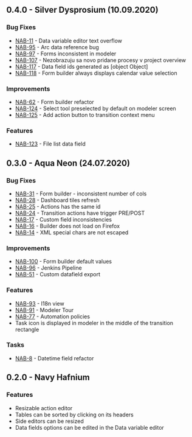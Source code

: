 <a name="https://netgrif.atlassian.net/issues/?jql=project%20%3D%20NAB%20AND%20fixVersion%20%3D%200.4.0"></a>
## 0.4.0 - Silver Dysprosium (10.09.2020)
### Bug Fixes
 * [NAB-11](https://netgrif.atlassian.net/browse/NAB-11) - Data variable editor text overflow
 * [NAB-95](https://netgrif.atlassian.net/browse/NAB-95) - Arc data reference bug
 * [NAB-97](https://netgrif.atlassian.net/browse/NAB-97) - Forms inconsistent in modeler
 * [NAB-107](https://netgrif.atlassian.net/browse/NAB-107) - Nezobrazuju sa novo pridane procesy v project overview
 * [NAB-117](https://netgrif.atlassian.net/browse/NAB-117) - Data field ids generated as [object Object]
 * [NAB-118](https://netgrif.atlassian.net/browse/NAB-118) - Form builder always displays calendar value selection

### Improvements
 * [NAB-62](https://netgrif.atlassian.net/browse/NAB-62) - Form builder refactor
 * [NAB-124](https://netgrif.atlassian.net/browse/NAB-124) - Select tool preselected by default on modeler screen
 * [NAB-125](https://netgrif.atlassian.net/browse/NAB-125) - Add action button to transition context menu

### Features
 * [NAB-123](https://netgrif.atlassian.net/browse/NAB-123) - File list data field
 
<a name="https://netgrif.atlassian.net/issues/?jql=project+%3D+%22NAB%22+AND+fixVersion+%3D+%220.3.0%22"></a>
## 0.3.0 - Aqua Neon (24.07.2020)
### Bug Fixes
  * [NAB-31](https://netgrif.atlassian.net/browse/NAB-31) - Form builder - inconsistent number of cols
  * [NAB-28](https://netgrif.atlassian.net/browse/NAB-28) - Dashboard tiles refresh
  * [NAB-25](https://netgrif.atlassian.net/browse/NAB-25) - Actions has the same id
  * [NAB-24](https://netgrif.atlassian.net/browse/NAB-24) - Transition actions have trigger PRE/POST
  * [NAB-17](https://netgrif.atlassian.net/browse/NAB-17) - Custom field inconsistencies
  * [NAB-16](https://netgrif.atlassian.net/browse/NAB-16) - Builder does not load on Firefox
  * [NAB-14](https://netgrif.atlassian.net/browse/NAB-14) - XML special chars are not escaped

### Improvements
  * [NAB-100](https://netgrif.atlassian.net/browse/NAB-100) - Form builder default values
  * [NAB-96](https://netgrif.atlassian.net/browse/NAB-96) - Jenkins Pipeline
  * [NAB-51](https://netgrif.atlassian.net/browse/NAB-51) - Custom datafield export

### Features
  * [NAB-93](https://netgrif.atlassian.net/browse/NAB-93) - I18n view
  * [NAB-91](https://netgrif.atlassian.net/browse/NAB-91) - Modeler Tour
  * [NAB-77](https://netgrif.atlassian.net/browse/NAB-77) - Automation policies
  * Task icon is displayed in modeler in the middle of the transition rectangle

### Tasks
  * [NAB-8](https://netgrif.atlassian.net/browse/NAB-8) - Datetime field refactor

<a name=""></a>
## 0.2.0 - Navy Hafnium
### Features
  * Resizable action editor
  * Tables can be sorted by clicking on its headers
  * Side editors can be resized
  * Data fields options can be edited in the Data variable editor
